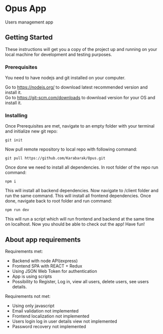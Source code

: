# Opus App

Users management app

## Getting Started

These instructions will get you a copy of the project up and running on your local machine for development and testing purposes.

### Prerequisites

You need to have nodejs and git installed on your computer.

Go to https://nodejs.org/ to download latest recommended version and install it.  
Go to https://git-scm.com/downloads to download version for your OS and install it.



### Installing

Once Prerequisites are met, navigate to an empty folder with your terminal and initialize new git repo:
```
git init
```
Now pull remote repository to local repo with following command:
```
git pull https://github.com/Karabarak/Opus.git
```
Once done we need to install all dependencies. In root folder of the repo run command:
```
npm i
```
This will install all backend dependencies. Now navigate to /client folder and run the same command.
This will install all frontend dependencies. Once done, navigate back to root folder and run command:
```
npm run dev
```
This will run a script which will run frontend and backend at the same time on localhost.
Now you should be able to check out the app! Have fun!
## About app requirements
Requirements met:
* Backend with node API(express)
* Frontend SPA with REACT + Redux
* Using JSON Web Token for authentication
* App is using scripts
* Possibility to Register, Log in, view all users, delete users, see users details.

Requirements not met:
* Using only javascript
* Email validation not implemented
* Frontend localization not implemented
* Users login log in user details view not implemented
* Password recovery not implemented

